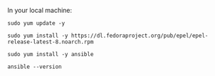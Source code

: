 In your local machine:
```
sudo yum update -y
```
```
sudo yum install -y https://dl.fedoraproject.org/pub/epel/epel-release-latest-8.noarch.rpm
```
```
sudo yum install -y ansible
```
```
ansible --version
```
